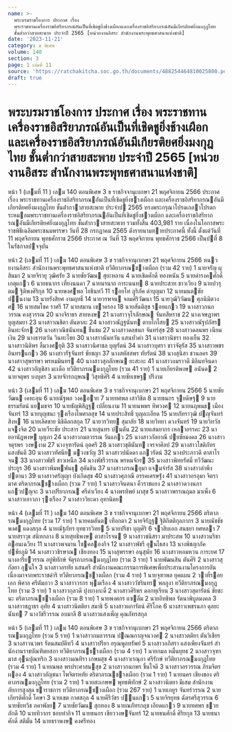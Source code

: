 ```yaml
---
name: >-
  พระบรมราชโองการ ประกาศ เรื่อง
  พระราชทานเครื่องราชอิสริยาภรณ์อันเป็นที่เชิดชูยิ่งช้างเผือกและเครื่องราชอิสริยาภรณ์อันมีเกียรติยศยิ่งมงกุฎไทย
  ชั้นต่ำกว่าสายสะพาย ประจำปี 2565 [หน่วยงานอิสระ สำนักงานพระพุทธศาสนาแห่งชาติ]
date: '2023-11-21'
category: ข พิเศษ
volume: 140
section: 3
page: 1 เล่มที่ 11
source: 'https://ratchakitcha.soc.go.th/documents/488254464810025800.pdf'
draft: true
---
```


# พระบรมราชโองการ ประกาศ เรื่อง พระราชทานเครื่องราชอิสริยาภรณ์อันเป็นที่เชิดชูยิ่งช้างเผือกและเครื่องราชอิสริยาภรณ์อันมีเกียรติยศยิ่งมงกุฎไทย ชั้นต่ำกว่าสายสะพาย ประจำปี 2565 [หน่วยงานอิสระ สำนักงานพระพุทธศาสนาแห่งชาติ]

หน้า 1 (เลมที่ 11 ) เลม 140 ตอนพิเศษ 3 ข ราชกิจจานุเบกษา 21 พฤศจิกายน 2566 ประกาศ เรื่อง พระราชทานเครื่องราชอิสริยาภรณอันเป็นที่เชิดชูยิ่งชางเผือก และเครื่องราชอิสริยาภรณอันมีเกียรติยศยิ่งมงกุฎไทย ชั้นต่ํากวาสายสะพาย ประจําป 2565 ทรงพระกรุณาโปรดเกลาโปรดกระหมอมพระราชทานเครื่องราชอิสริยาภรณอันเป็นที่เชิดชูยิ่งชางเผือก และเครื่องราชอิสริยาภรณอันมีเกียรติยศยิ่งมงกุฎไทย ชั้นต่ํากวาสายสะพาย รวมทั้งสิ้น 403,981 ราย เนื่องในโอกาสพระราชพิธีเฉลิมพระชนมพรรษา วันที่ 28 กรกฎาคม 2565 ดังรายนามทายประกาศนี้ ทั้งนี้ ตั้งแต่วันที่ 11 พฤศจิกายน พุทธศักราช 2566 ประกาศ ณ วันที่ 13 พฤศจิกายน พุทธศักราช 2566 เป็นปที่ 8 ในรัชกาลปจจุบัน

หน้า 2 (เลมที่ 11 ) เลม 140 ตอนพิเศษ 3 ข ราชกิจจานุเบกษา 21 พฤศจิกายน 2566 หนวยงานอิสระ สํานักงานพระพุทธศาสนาแห่งชาติ ทวีติยาภรณชางเผือก (รวม 42 ราย) 1 นายจรัญ ผุสิมมา 2 นายจิรายุ วุฒิศรัย 3 นายชัยวัฒน สุยะหลาน 4 นายเชิดศักดิ์ ทองหนัน 5 นายดํารงคศักดิ์ เกตุแกว 6 นายธนากร เที่ยงนนดา 7 นายนรนาถ การะนนท 8 นายประสาท ชาวเวียง 9 นายปวรุตม ฐิติพงศิริกุล 10 นายพงศพล โยธินทวี 11 รอยโท ภูริภัค ดําบุญมา 12 นายมนตชัย ปนงาม 13 นายรังสิยศ งามฤทธิ์ 14 นายวรพจน จอมศิริวัฒนา 15 นายวุฒิวิวัฒน ศุภนิมิตวงศ 16 นายสมโชค ราศรี 17 นายสมาน เขาครอง 18 นายสันติสุข รอยแกว 19 นางสาวกนกวรรณ คงสุวรรณ 20 นางจิราธร สายหงษ 21 นางสาวจุไรลักษณ จันทสีหราช 22 นางเจษฎาพร บุญสมยา 23 นางสาวณชิตา ตันตาละ 24 นางสาวณัฏฐนันท ตาบโกไสย 25 นางสาวณัฐปภัสร อินทะจักร 26 นางสาวณิชนันทน ชื่นชม 27 นางสาวดลชนก จันทร์สุข 28 นางสาวดลนพร เนียมเงิน 29 นางธารตวัน วินทะไชย 30 นางสาวนันทวัน แสนบัวคํา 31 นางสาวนิชรา ทองเย็น 32 นางสาวนิติพร ลิ้มวงศยุติ 33 นางสาวนิศาชล บุญรัตน์ 34 นางสาวบุศรา ขาวจัตุรัส 35 นางสาวพชร อินทรแกว 36 นางสาวรัฐจันทร์ ชัยชญา 37 นางสหัสสพร ทัยรัตน์ 38 นางสุนิสา ชวนลคร 39 นางสาวสุพรรษา พรหมมินทร 40 นางสาวสุภลักษณ ยะสะกะ 41 นางสาวอมราวดี มิลินทจินดา 42 นางสาวอัญชิสา มะเดือ ทวีติยาภรณมงกุฎไทย (รวม 41 ราย) 1 นายเกียรติพงษ อนันต 2 นายจตุพร บงบุตร 3 นายจักรกฤษณ วิสุทธิศิริ 4 นายชัยเชษฐ ปรีงาม

หน้า 3 (เลมที่ 11 ) เลม 140 ตอนพิเศษ 3 ข ราชกิจจานุเบกษา 21 พฤศจิกายน 2566 5 นายชัยวัฒน เคหะลุน 6 นายณัฐพล วงคอาย 7 นายทศพล เสาวิชิต 8 นายธนกร จุยดิษฐ 9 นายธรรมรัตน์ แยมขจร 10 นายธัญพิสิฏฐ เปลี่ยนงาม 11 นายนพพร ทิพวงศ 12 นายนฤพนธ เมืองจันทร์ 13 นายบุญชนะ รุงเรืองไพศาลสุข 14 นายประสิทธิ์ บุญละเอียด 15 นายภัทราวุฒิ ปญจันทร์สิงห 16 นายเลิศชาย นิธิดิลกสกุล 17 นายวรวิทย สุมาลัย 18 นายวิทยา ดวงจันทร์ 19 นายวิทวัส แจงจิต 20 นายวีระชัย ประสาร 21 นายสุนทร ปนตัน 22 นายแสนยากร เหลาอรรคะ 23 นายอานัฎพงษ บุญภา 24 นางสาวกมลวรรณ วันแกว 25 นางสาวกัลยาณี ปยชัยมงคล 26 นางสาวจตุรพร วงษงาม 27 นางจุฑารัตน์ อุตศรี 28 นางสาวชุตินันท เจรจาศิลป 29 นางสาวโชติภัทร แสงขันตี 30 นางสาวทัศนีย มวงขวัญ 31 นางสาวปนัดดา แกวรัตน์ 32 นางประภาวดี ตาสาโรจน 33 นางสาวพัชรี ชาวเหนือ 34 นางพัชรีวรรณ พรหมจักร 35 นางสาวพิทยรัศมิ์ ทวีวัฒนะประยูร 36 นางสาวพิมพพันธุ สุคันธิน 37 นางสาวภรณอุมา แจมจํารัส 38 นางสาวลําพึง ปตานา 39 นางสาวศรัญญา บังเกิดสุข 40 นางสาวศุภาณี อรรคเศรษฐัง 41 นางสาวอรอุมา จิตรามาศ ตริตาภรณชางเผือก (รวม 7 ราย) 1 นางสาวจินตนา คิ้วราชแยง 2 นางสาวดวงนภา แกวปญจะ 3 นางปรียาภรณ ศรีคําเวียง 4 นางพรทิพย์ ผาสุข 5 นางสาวพรรณฤมล มาเพ็ง 6 นางสาวเยาวภา รุงเรือง 7 นางสาววิยะดา อุทานิตย

หน้า 4 (เลมที่ 11 ) เลม 140 ตอนพิเศษ 3 ข ราชกิจจานุเบกษา 21 พฤศจิกายน 2566 ตริตาภรณมงกุฎไทย (รวม 17 ราย) 1 นายคมสันต เทือกตา 2 นายจิรัฏฐ ฐิติกิตติกุลภากร 3 นายณัชชัชพงศ แดงสกุล 4 นายณัฐภัทร ยุทธวรวิทย 5 นายปรีชา บุญศิริ 6 จาสิบเอก สนธยา ยศหลา 7 นายสราวุธ สนิทกลาง 8 นายสุทธิพงษ ตาสาโรจน 9 นางสาวชนิสรา มาประสพ 10 นางสาวนริชา ออนเฉวียง 11 นางสาวพจมาน ใชคลองกิจ 12 นางสาวพัชรี อุนไธสง 13 นางพิชญาภัค ปชัยภูมิ 14 นางสาววชิรษาณ เชียงทอง 15 นางสุพรรษา อนุสุนัย 16 นางสาวหอมหวน การะยศ 17 นางอารียวรรณ อยู่พิทักษ์ จัตุรถาภรณมงกุฎไทย (รวม 3 ราย) 1 นายพัฒนสิน ตันศิริ 2 นางสาวสุกัลยา อุนใจ 3 นางสาวอรทัย แสนศรี สํานักงานคณะกรรมการพิเศษเพื่อประสานงานโครงการอันเนื่องมาจากพระราชดําริ ทวีติยาภรณชางเผือก (รวม 4 ราย) 1 นายจุฑาพล ยุคแผน 2 วาที่รอยเอก พิศาล ศรีตัมภวา 3 นางสาววรกร พุมเรือง 4 นางสาววัชรินทร พลภูงา ทวีติยาภรณมงกุฎไทย (รวม 3 ราย) 1 นางสาวกุลวดี ปุงบางกะดี่ 2 นางสาวศิริพร ดอกทุเรียน 3 นางสาวสุดารัตน์ ชัยชะนะ ตริตาภรณชางเผือก (รวม 8 ราย) 1 นายพงศกร แซลิ่ม 2 นายอิทธิพล รัตนาพิบูลมงคล 3 นางสาวชฎาธร อุทัย 4 นางสาวนิตติยา สมาธิ 5 นางสาวผการัตน์ ศิริโภค 6 นางสาวเพชรนภา ดุลยะนันท 7 นางวัชรีวรรณ อบมาลี 8 นางสาวแสงเพ็ญ คุณภัทรสกุล

หน้า 5 (เลมที่ 11 ) เลม 140 ตอนพิเศษ 3 ข ราชกิจจานุเบกษา 21 พฤศจิกายน 2566 ตริตาภรณมงกุฎไทย (รวม 5 ราย) 1 นางสาวกมลวรรณ ปณณกาญจนวงศ 2 นางสาวตติยา ตันวิเชียร 3 นางสาวนวพร รัตนสมบัติทวี 4 นางสาวปรียา อรุณพูลทรัพย์ 5 นางสาวอภิสรา แสงเพียงจันทร์ สํานักงานราชบัณฑิตยสภา ทวีติยาภรณชางเผือก (รวม 4 ราย) 1 นายกมล หมื่นยุทธ 2 นางสาวจุฑามาส อุนปุณฑริก 3 นางสาวมณทิรา เกษมสุข 4 นางสาวเรณุภา ศรีรักษ์ ทวีติยาภรณมงกุฎไทย (รวม 4 ราย) 1 นายณพล พรประศาสนสุข 2 นางสาวกนกพร ชื่นใจดี 3 นางสาวอรวรรณ ภิรมจิตรผอง 4 นางสาวอัญชนา ไพจิตรหทัย ตริตาภรณชางเผือก (รวม 1 ราย) 1 นายนคร เชียงของ ตริตาภรณมงกุฎไทย (รวม 2 ราย) 1 นายสะเกษษ พุทธพิทักษ์ 2 นางสาวนิตยา มีเสม สํานักงานอัยการสูงสุด ขาราชการ ทวีติยาภรณชางเผือก (รวม 267 ราย) 1 นายเกยูร จันทร์วรรณ 2 นายเกียรติศักดิ์ โคษา 3 นายเขต กาศสกุล 4 นายคีรีวัชร ปนแกว 5 นายจิรยุทธ ฉัตรศรีสุวรรณ 6 นายชัยทวิช ภคาพัลย 7 นายชัยวัฒน สุกทอง 8 นายณภัทรกฤช เอียดแกว 9 นายทศพร ชวยภักดี 10 นายทิวากร ชอบทํากิจ 11 นายธนกร เขียววงษจันทร์ 12 นายธนศักดิ์ ศิริยกุล 13 นายธนาศักดิ์ สติมั่น 14 นายธราพงษ คงศรีทอง
